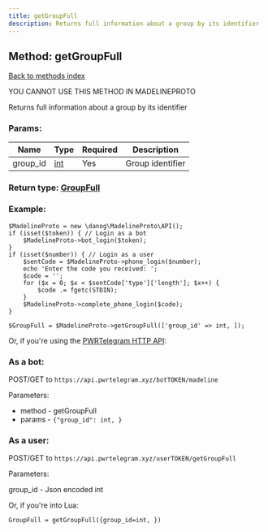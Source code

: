 ```yaml
---
title: getGroupFull
description: Returns full information about a group by its identifier
---
```

## Method: getGroupFull  
[Back to methods index](index.md)


YOU CANNOT USE THIS METHOD IN MADELINEPROTO


Returns full information about a group by its identifier

### Params:

| Name     |    Type       | Required | Description |
|----------|---------------|----------|-------------|
|group\_id|[int](../types/int.md) | Yes|Group identifier|


### Return type: [GroupFull](../types/GroupFull.md)

### Example:


```
$MadelineProto = new \danog\MadelineProto\API();
if (isset($token)) { // Login as a bot
    $MadelineProto->bot_login($token);
}
if (isset($number)) { // Login as a user
    $sentCode = $MadelineProto->phone_login($number);
    echo 'Enter the code you received: ';
    $code = '';
    for ($x = 0; $x < $sentCode['type']['length']; $x++) {
        $code .= fgetc(STDIN);
    }
    $MadelineProto->complete_phone_login($code);
}

$GroupFull = $MadelineProto->getGroupFull(['group_id' => int, ]);
```

Or, if you're using the [PWRTelegram HTTP API](https://pwrtelegram.xyz):

### As a bot:

POST/GET to `https://api.pwrtelegram.xyz/botTOKEN/madeline`

Parameters:

* method - getGroupFull
* params - `{"group_id": int, }`



### As a user:

POST/GET to `https://api.pwrtelegram.xyz/userTOKEN/getGroupFull`

Parameters:

group_id - Json encoded int



Or, if you're into Lua:

```
GroupFull = getGroupFull({group_id=int, })
```

